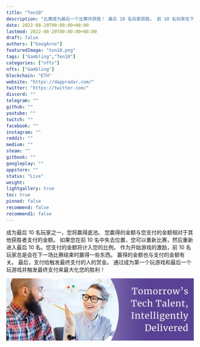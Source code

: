 ```yaml
---
title: "Ten10"
description: "比赛成为最后一个比赛并获胜！ 最后 10 名玩家获胜。 前 10 名玩家在下一场比赛结束时获胜。"
date: 2022-08-20T00:00:00+08:00
lastmod: 2022-08-20T00:00:00+08:00
draft: false
authors: ["boogArno"]
featuredImage: "ten10.png"
tags: ["Gambling","Ten10"]
categories: ["nfts"]
nfts: ["Gambling"]
blockchain: "ETH"
website: "https://dappradar.com/"
twitter: "https://twitter.com/"
discord: ""
telegram: ""
github: ""
youtube: ""
twitch: ""
facebook: ""
instagram: ""
reddit: ""
medium: ""
steam: ""
gitbook: ""
googleplay: ""
appstore: ""
status: "Live"
weight: 
lightgallery: true
toc: true
pinned: false
recommend: false
recommend1: false
---
```

成为最后 10 名玩家之一，您将赢得底池。 您赢得的金额与您支付的金额相对于其他获胜者支付的金额。 如果您在前 10 名中失去位置，您可以重新比赛，然后重新进入最后 10 名。您支付的金额将计入您的比例。 作为开始游戏的激励，前 10 名玩家总是会在下一场比赛结束时赢得一些东西。 赢得的金额也与支付的金额有关。 最后，支付给触发最终支付的人的赏金。 通过成为第一个玩游戏和最后一个玩游戏并触发最终支付来最大化您的胜利！

![1080x360](1080x360.jpg)